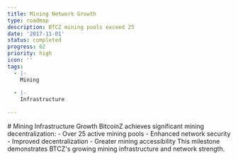 ```yaml
---
title: Mining Network Growth
type: roadmap
description: BTCZ mining pools exceed 25
date: '2017-11-01'
status: completed
progress: 62
priority: high
icon: ''
tags:
  - |-
    Mining
                
  - |-
    Infrastructure
                
---
```


<p># Mining Infrastructure Growth BitcoinZ achieves significant mining decentralization: - Over 25 active mining pools - Enhanced network security - Improved decentralization - Greater mining accessibility This milestone demonstrates BTCZ's growing mining infrastructure and network strength.</p>